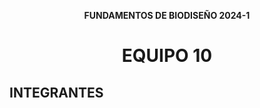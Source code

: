 <b><p align="center"> FUNDAMENTOS DE BIODISEÑO 2024-1 </b>
<h1><p align="center"> EQUIPO 10 </p></h1>

<h2> INTEGRANTES </h2>


